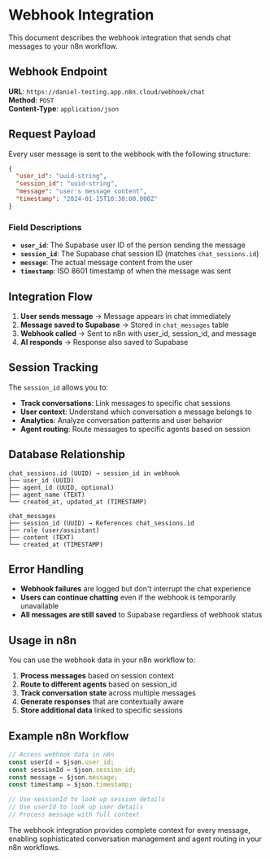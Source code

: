 # Webhook Integration

This document describes the webhook integration that sends chat messages to your n8n workflow.

## Webhook Endpoint

**URL**: `https://daniel-testing.app.n8n.cloud/webhook/chat`  
**Method**: `POST`  
**Content-Type**: `application/json`

## Request Payload

Every user message is sent to the webhook with the following structure:

```json
{
  "user_id": "uuid-string",
  "session_id": "uuid-string",
  "message": "user's message content",
  "timestamp": "2024-01-15T10:30:00.000Z"
}
```

### Field Descriptions

- **`user_id`**: The Supabase user ID of the person sending the message
- **`session_id`**: The Supabase chat session ID (matches `chat_sessions.id`)
- **`message`**: The actual message content from the user
- **`timestamp`**: ISO 8601 timestamp of when the message was sent

## Integration Flow

1. **User sends message** → Message appears in chat immediately
2. **Message saved to Supabase** → Stored in `chat_messages` table
3. **Webhook called** → Sent to n8n with user_id, session_id, and message
4. **AI responds** → Response also saved to Supabase

## Session Tracking

The `session_id` allows you to:

- **Track conversations**: Link messages to specific chat sessions
- **User context**: Understand which conversation a message belongs to
- **Analytics**: Analyze conversation patterns and user behavior
- **Agent routing**: Route messages to specific agents based on session

## Database Relationship

```
chat_sessions.id (UUID) → session_id in webhook
├── user_id (UUID)
├── agent_id (UUID, optional)
├── agent_name (TEXT)
└── created_at, updated_at (TIMESTAMP)

chat_messages
├── session_id (UUID) → References chat_sessions.id
├── role (user/assistant)
├── content (TEXT)
└── created_at (TIMESTAMP)
```

## Error Handling

- **Webhook failures** are logged but don't interrupt the chat experience
- **Users can continue chatting** even if the webhook is temporarily unavailable
- **All messages are still saved** to Supabase regardless of webhook status

## Usage in n8n

You can use the webhook data in your n8n workflow to:

1. **Process messages** based on session context
2. **Route to different agents** based on session_id
3. **Track conversation state** across multiple messages
4. **Generate responses** that are contextually aware
5. **Store additional data** linked to specific sessions

## Example n8n Workflow

```javascript
// Access webhook data in n8n
const userId = $json.user_id;
const sessionId = $json.session_id;
const message = $json.message;
const timestamp = $json.timestamp;

// Use sessionId to look up session details
// Use userId to look up user details
// Process message with full context
```

The webhook integration provides complete context for every message, enabling sophisticated conversation management and agent routing in your n8n workflows.
